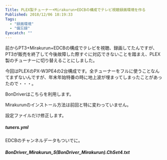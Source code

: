```yaml
---
Title: PLEX製チューナー+Mirakurun+EDCBの構成でテレビ視聴録画環境を作る
Published: 2018/12/06 18:19:33
Tags:
  - "録画環境"
  - "備忘録"
Eyecatch: ""
---
```

前からPT3+Mirakurun+EDCBの構成でテレビを視聴、録画してたんですが、PT3が販売を終了して今後故障した際すぐに対応できないことを踏まえ、PLEX製のチューナーに切り替えることにしました。  

<?# OEmbed "https://blog.hitsujin.jp/entry/2017/11/16/211111" /?>



今回はPLEXのPX-W3PE4の2台構成です。全チューナーをフルに使うことなんてまずないんですが、年末年始特番の時に地上波が埋まってしまったことがあったので・・・。  

BonDriverはこちらを利用します。  
<?# OEmbed "https://github.com/radi-sh/BonDriver_BDA" /?>


Mirakurunのインストール方法は前回と特に変わっていません。  

設定ファイルだけ修正します。  

##### tuners.yml  
<?# OEmbed "https://gist.github.com/Ovis/ac66f372a4f055ff5e295e4a8725d921" /?>


EDCBのチャンネルデータもついでに。  
##### BonDriver_Mirakurun_S(BonDriver_Mirakurun).ChSet4.txt  
<?# OEmbed "https://gist.github.com/Ovis/811af2b602fb78b8a5f2d9ed311c7efd" /?>

